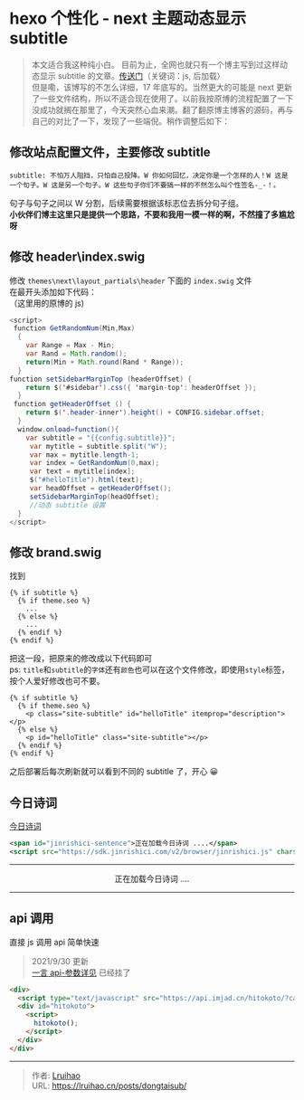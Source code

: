 # hexo 个性化 - next 主题动态显示 subtitle


> 本文适合我这种纯小白。
> 目前为止，全网也就只有一个博主写到过这样动态显示 subtitle 的文章。[传送门](https://www.jianshu.com/p/df2c844eeabf)（关键词：js, 后加载）  
> 但是嘞，该博写的不怎么详细，17 年底写的。当然更大的可能是 next 更新了一些文件结构，所以不适合现在使用了。以前我按原博的流程配置了一下没成功就搁在那里了，今天突然心血来潮。翻了翻原博主博客的源码，再与自己的对比了一下，发现了一些端倪。稍作调整后如下：

<!--more-->

## 修改站点配置文件，主要修改 subtitle

```
subtitle: 不怕万人阻挡，只怕自己投降。W 你如何回忆，决定你是一个怎样的人！W 这是一个句子。W 这是另一个句子。W 这些句子你们不要搞一样的不然怎么叫个性签名-_-！。
```

句子与句子之间以 W 分割，后续需要根据该标志位去拆分句子组。  
**小伙伴们博主这里只是提供一个思路，不要和我用一模一样的啊，不然撞了多尴尬呀**

## 修改 header\index.swig

修改 `themes\next\layout_partials\header` 下面的 `index.swig` 文件  
在最开头添加如下代码：  
（这里用的原博的 js)

```java
<script>
 function GetRandomNum(Min,Max)
  {
    var Range = Max - Min;
    var Rand = Math.random();
    return(Min + Math.round(Rand * Range));
  }
function setSidebarMarginTop (headerOffset) {
    return $('#sidebar').css({ 'margin-top': headerOffset });
  }
 function getHeaderOffset () {
    return $('.header-inner').height() + CONFIG.sidebar.offset;
  }
  window.onload=function(){
    var subtitle = "{{config.subtitle}}";
     var mytitle = subtitle.split("W");
     var max = mytitle.length-1;
     var index = GetRandomNum(0,max);
     var text = mytitle[index];
     $("#helloTitle").html(text);
     var headOffset = getHeaderOffset();
     setSidebarMarginTop(headOffset);
     //动态 subtitle 设置
  }
</script>
```

## 修改 brand.swig

找到

```swag
{% if subtitle %}
  {% if theme.seo %}
    ...
  {% else %}
    ...
  {% endif %}
{% endif %}
```

把这一段，把原来的修改成以下代码即可  
ps: `title`和`subtitle`的`字体`还有`颜色`也可以在这个文件修改，即使用`style`标签，按个人爱好修改也可不要。

```swag
{% if subtitle %}
  {% if theme.seo %}
    <p class="site-subtitle" id="helloTitle" itemprop="description"></p>
  {% else %}
    <p id="helloTitle" class="site-subtitle"></p>
  {% endif %}
{% endif %}
```

之后部署后每次刷新就可以看到不同的 subtitle 了，开心 😀

## 今日诗词

[今日诗词](https://www.jinrishici.com/)

```XML 今日诗词
<span id="jinrishici-sentence">正在加载今日诗词 ....</span>
<script src="https://sdk.jinrishici.com/v2/browser/jinrishici.js" charset="utf-8"></script>
```

---

<div id="jinrishici-sentence" style="text-align:center;">正在加载今日诗词 ....</div>
<script src="https://sdk.jinrishici.com/v2/browser/jinrishici.js" charset="utf-8"></script>

---

## api 调用

直接 js 调用 api 简单快速

> 2021/9/30 更新  
> [一言 api-参数详见](https://api.imjad.cn/hitokoto.md) 已经挂了

```html 一言 api
<div>
  <script type="text/javascript" src="https://api.imjad.cn/hitokoto/?cat=&charset=utf-8&length=&encode=js&fun=sync&source="></script>
  <div id="hitokoto">
    <script>
      hitokoto();
    </script>
  </div>
</div>
```


---

> 作者: [Lruihao](https://github.com/Lruihao)  
> URL: https://lruihao.cn/posts/dongtaisub/  


